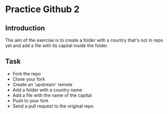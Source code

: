 # Practice Github 2

## Introduction

The aim of the exercise is to create a folder with a country that's not in repo yet and add a file with its capital inside the folder.

## Task

* Fork the repo
* Clone your fork
* Create an 'upstream' remote
* Add a folder with a country name 
* Add a file with the name of the capital
* Push to your fork
* Send a pull request to the original repo